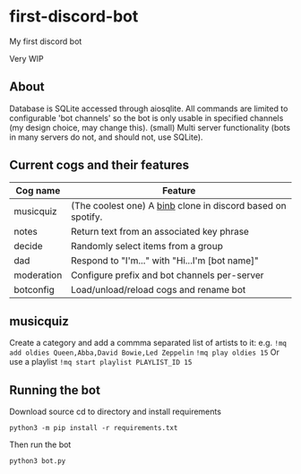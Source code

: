 # first-discord-bot
My first discord bot

Very WIP

## About
Database is SQLite accessed through aiosqlite.
All commands are limited to configurable 'bot channels' so the bot is only usable in specified channels (my design choice, may change this).
(small) Multi server functionality (bots in many servers do not, and should not, use SQLite).

## Current cogs and their features

| Cog name | Feature |
|--|--|
| musicquiz| (The coolest one) A [binb](https://github.com/lpinca/binb) clone in discord based on spotify.
| notes | Return text from an associated key phrase |
| decide | Randomly select items from a group |
| dad | Respond to "I'm..." with "Hi...I'm [bot name]"
| moderation | Configure prefix and bot channels per-server
| botconfig | Load/unload/reload cogs and rename bot

## musicquiz
Create a category and add a commma separated list of artists to it:
e.g.
`!mq add oldies Queen,Abba,David Bowie,Led Zeppelin`
`!mq play oldies 15`
Or use a playlist
`!mq start playlist PLAYLIST_ID 15`

## Running the bot
Download source cd to directory and install requirements

    python3 -m pip install -r requirements.txt
Then run the bot

    python3 bot.py
